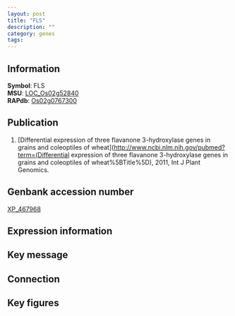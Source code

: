 ```yaml
---
layout: post
title: "FLS"
description: ""
category: genes
tags: 
---
```


## Information
__Symbol__: FLS  
__MSU__: [LOC_Os02g52840](http://rice.plantbiology.msu.edu/cgi-bin/ORF_infopage.cgi?orf=LOC_Os02g52840)  
__RAPdb__: [Os02g0767300](http://rapdb.dna.affrc.go.jp/viewer/gbrowse_details/irgsp1?name=Os02g0767300)  

## Publication
1. [Differential expression of three flavanone 3-hydroxylase genes in grains and coleoptiles of wheat](http://www.ncbi.nlm.nih.gov/pubmed?term=(Differential expression of three flavanone 3-hydroxylase genes in grains and coleoptiles of wheat%5BTitle%5D), 2011, Int J Plant Genomics.

## Genbank accession number
[XP_467968](http://www.ncbi.nlm.nih.gov/nuccore/XP_467968)

## Expression information

## Key message

## Connection

## Key figures


